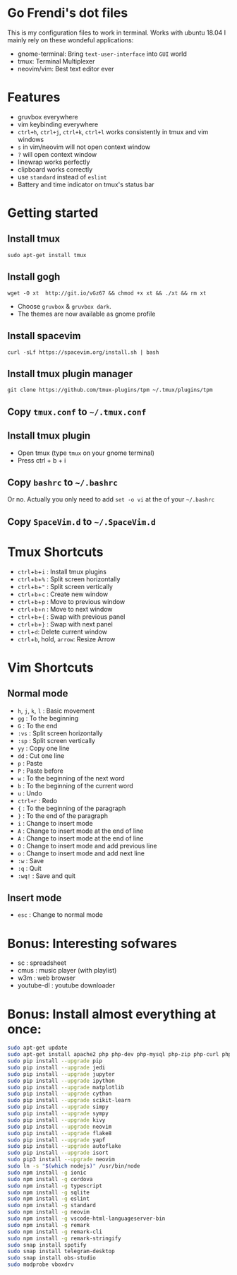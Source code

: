 # Go Frendi's dot files

This is my configuration files to work in terminal. Works with ubuntu 18.04
I mainly rely on these wondeful applications:

* gnome-terminal: Bring `text-user-interface` into `GUI` world
* tmux: Terminal Multiplexer
* neovim/vim: Best text editor ever

# Features

* gruvbox everywhere
* vim keybinding everywhere
* `ctrl+h`, `ctrl+j`, `ctrl+k`, `ctrl+l` works consistently in tmux and vim windows
* `s` in vim/neovim will not open context window
* `?` will open context window
* linewrap works perfectly
* clipboard works correctly
* use `standard` instead of `eslint`
* Battery and time indicator on tmux's status bar

# Getting started

## Install tmux

```
sudo apt-get install tmux
```

## Install gogh

```
wget -O xt  http://git.io/vGz67 && chmod +x xt && ./xt && rm xt
```

* Choose `gruvbox` & `gruvbox dark`.
* The themes are now available as gnome profile

## Install spacevim

```
curl -sLf https://spacevim.org/install.sh | bash
```

## Install tmux plugin manager

```
git clone https://github.com/tmux-plugins/tpm ~/.tmux/plugins/tpm
```

## Copy `tmux.conf` to `~/.tmux.conf`

## Install tmux plugin

* Open tmux (type `tmux` on your gnome terminal)
* Press ctrl + b + i


## Copy `bashrc` to `~/.bashrc`

Or no. Actually you only need to add `set -o vi` at the of your `~/.bashrc`

## Copy `SpaceVim.d` to `~/.SpaceVim.d`

# Tmux Shortcuts

* `ctrl`+`b`+`i` : Install tmux plugins
* `ctrl`+`b`+`%` : Split screen horizontally
* `ctrl`+`b`+`"` : Split screen vertically
* `ctrl`+`b`+`c` : Create new window
* `ctrl`+`b`+`p` : Move to previous window
* `ctrl`+`b`+`n` : Move to next window
* `ctrl`+`b`+`{` : Swap with previous panel
* `ctrl`+`b`+`}` : Swap with next panel
* `ctrl`+`d`: Delete current window
* `ctrl`+`b`, hold, `arrow`: Resize Arrow

# Vim Shortcuts

## Normal mode
* `h`, `j`, `k`, `l` : Basic movement
* `gg` : To the beginning
* `G` : To the end
* `:vs` : Split screen horizontally
* `:sp` : Split screen vertically
* `yy` : Copy one line
* `dd` : Cut one line
* `p` : Paste
* `P` : Paste before
* `w` : To the beginning of the next word
* `b` : To the beginning of the current word
* `u` : Undo
* `ctrl+r` : Redo
* `{` : To the beginning of the paragraph
* `}` : To the end of the paragraph
* `i` : Change to insert mode
* `A` : Change to insert mode at the end of line
* `A` : Change to insert mode at the end of line
* `O` : Change to insert mode and add previous line
* `o` : Change to insert mode and add next line
* `:w` : Save
* `:q` : Quit
* `:wq!` : Save and quit

## Insert mode
* `esc` : Change to normal mode

# Bonus: Interesting sofwares

* sc : spreadsheet
* cmus : music player (with playlist)
* w3m : web browser
* youtube-dl : youtube downloader

# Bonus: Install almost everything at once:

```bash
sudo apt-get update
sudo apt-get install apache2 php php-dev php-mysql php-zip php-curl php-msgpack composer mysql-common mysql-server phpmyadmin python-numpy python-matplotlib openjdk-9-jdk openjdk-9-jre netbeans lazarus gimp inkscape python-setuptools python-pip python-pygame python-opengl python-dev build-essential nmap wireshark lynx tree lyx filezilla gparted unetbootin bind9 curl aircrack-ng reaver tmux cmus w3m sc vlc ghc ruby blender stellarium postgresql phppgadmin synaptic libapache2-mod-php cython ipython openshot php-xdebug preload vim vim-gtk zeal gradle golang rustc pandoc postgresql-server-dev-all wesnoth dia arduino tor netbeans mongodb cheese ipython ipython3 0ad g++ mesa-common-dev freeglut3-dev mesa-utils virtualbox jupyter-core brasero python-software-properties ubuntu-restricted-extras docker docker-compose gnome-tweak-tool shutter nodejs npm lua5.3 htop traceroute whois neovim ruby-dev youtube-dl uncrustify
sudo pip install --upgrade pip
sudo pip install --upgrade jedi
sudo pip install --upgrade jupyter
sudo pip install --upgrade ipython
sudo pip install --upgrade matplotlib
sudo pip install --upgrade cython
sudo pip install --upgrade scikit-learn
sudo pip install --upgrade simpy
sudo pip install --upgrade sympy
sudo pip install --upgrade kivy
sudo pip install --upgrade neovim
sudo pip install --upgrade flake8
sudo pip install --upgrade yapf
sudo pip install --upgrade autoflake
sudo pip install --upgrade isort
sudo pip3 install --upgrade neovim
sudo ln -s "$(which nodejs)" /usr/bin/node
sudo npm install -g ionic
sudo npm install -g cordova
sudo npm install -g typescript
sudo npm install -g sqlite
sudo npm install -g eslint
sudo npm install -g standard
sudo npm install -g neovim
sudo npm install -g vscode-html-languageserver-bin
sudo npm install -g remark
sudo npm install -g remark-cli
sudo npm install -g remark-stringify
sudo snap install spotify
sudo snap install telegram-desktop
sudo snap install obs-studio
sudo modprobe vboxdrv
```
